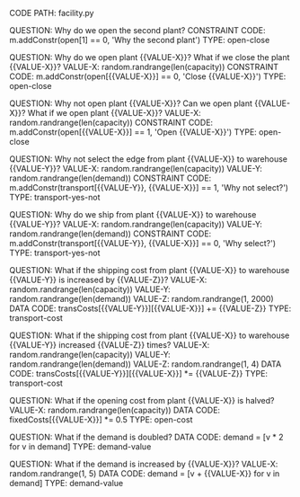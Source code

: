 CODE PATH: facility.py

QUESTION: Why do we open the second plant?
CONSTRAINT CODE:
m.addConstr(open[1] == 0, 'Why the second plant')
TYPE: open-close

QUESTION: Why do we open plant {{VALUE-X}}? What if we close the plant  {{VALUE-X}}?
VALUE-X: random.randrange(len(capacity))
CONSTRAINT CODE:
m.addConstr(open[{{VALUE-X}}] == 0, 'Close {{VALUE-X}}')
TYPE: open-close


QUESTION: Why not open plant {{VALUE-X}}? Can we open plant {{VALUE-X}}? What if we open plant {{VALUE-X}}?
VALUE-X: random.randrange(len(capacity))
CONSTRAINT CODE:
m.addConstr(open[{{VALUE-X}}] == 1, 'Open {{VALUE-X}}')
TYPE: open-close


QUESTION: Why not select the edge from plant {{VALUE-X}} to warehouse {{VALUE-Y}}?
VALUE-X: random.randrange(len(capacity))
VALUE-Y: random.randrange(len(demand))
CONSTRAINT CODE:
m.addConstr(transport[{{VALUE-Y}}, {{VALUE-X}}] == 1, 'Why not select?')
TYPE: transport-yes-not


QUESTION: Why do we ship from plant {{VALUE-X}} to warehouse {{VALUE-Y}}?
VALUE-X: random.randrange(len(capacity))
VALUE-Y: random.randrange(len(demand))
CONSTRAINT CODE:
m.addConstr(transport[{{VALUE-Y}}, {{VALUE-X}}] == 0, 'Why select?')
TYPE: transport-yes-not

QUESTION: What if the shipping cost from plant {{VALUE-X}} to warehouse {{VALUE-Y}} is increased by {{VALUE-Z}}?
VALUE-X: random.randrange(len(capacity))
VALUE-Y: random.randrange(len(demand))
VALUE-Z: random.randrange(1, 2000)
DATA CODE:
transCosts[{{VALUE-Y}}][{{VALUE-X}}] += {{VALUE-Z}}
TYPE: transport-cost

QUESTION: What if the shipping cost from plant {{VALUE-X}} to warehouse {{VALUE-Y}} increased {{VALUE-Z}} times?
VALUE-X: random.randrange(len(capacity))
VALUE-Y: random.randrange(len(demand))
VALUE-Z: random.randrange(1, 4)
DATA CODE:
transCosts[{{VALUE-Y}}][{{VALUE-X}}] *= {{VALUE-Z}}
TYPE: transport-cost


QUESTION: What if the opening cost from plant {{VALUE-X}} is halved?
VALUE-X: random.randrange(len(capacity))
DATA CODE: fixedCosts[{{VALUE-X}}] *= 0.5
TYPE: open-cost

QUESTION: What if the demand is doubled?
DATA CODE:
demand = [v * 2 for v in demand]
TYPE: demand-value


QUESTION: What if the demand is increased by {{VALUE-X}}?
VALUE-X: random.randrange(1, 5)
DATA CODE:
demand = [v + {{VALUE-X}} for v in demand]
TYPE: demand-value
